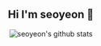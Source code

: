 <!--
<div align=center> 

![header](https://capsule-render.vercel.app/api?type=waving&color=F3F4A9&text=✨%20Hi,%20I'm%20Seoyeon%20Lee%20✨%20&height=300&fontSize=50&animation=scaleIn)
  </div>
  
# <div align=center> 🎈 Me 🎈
  <div align=center><a href="https://www.instagram.com/rn.ozul/"><img src="https://img.shields.io/badge/instagram-E4405F?style=flat-square&logo=instagram&logoColor=white"/></a>
<img src="https://img.shields.io/badge/lsy021128@naver.com-03C75A?style=flat-square&logo=naver&logoColor=white"/>
<a href="https://blog.naver.com/lsy021128"><img src="https://img.shields.io/badge/Daily Blog-09B3AF?style=flat-square&logo=Storyblock&logoColor=white"/></a>
    
#  <div align=center> 🛠️ Tech Stack 🛠️
  <div align=center> Techs that I've used at least once </div>  
  <br/>
<div align=center> <img src="https://img.shields.io/badge/Python-3766AB?style=flat-square&logo=Python&logoColor=white"/></a> &nbsp;
<img src="https://img.shields.io/badge/C-A8B9CC?style=flat-square&logo=C&logoColor=white"/></a> &nbsp;
<img src="https://img.shields.io/badge/HTML5-E34F26?style=flat-square&logo=HTML5&logoColor=white"/></a> &nbsp
<img src="https://img.shields.io/badge/CSS3-1572B6?style=flat-square&logo=CSS3&logoColor=white"/></a> &nbsp  </div>
<br>

[![Solved.ac프로필](http://mazassumnida.wtf/api/v2/generate_badge?boj=syeoni1128)](https://solved.ac/syeoni1128)


<div align=center>

![footer](https://capsule-render.vercel.app/api?type=waving&color=F3F4A9&height=200&section=footer)
</div>
-->

<div align=center>

## Hi I'm seoyeon 🐰

![seoyeon's github stats](https://github-readme-stats.vercel.app/api?username=olsy1128&show_icons=true)
